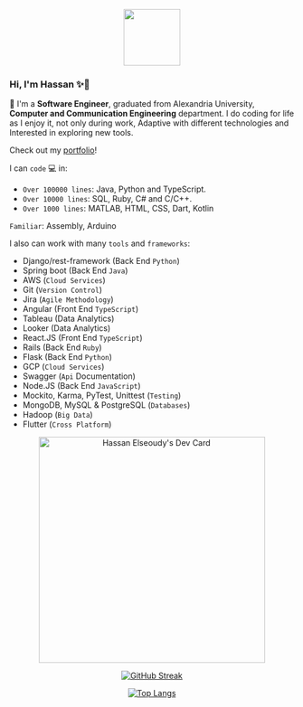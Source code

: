 <p align="center">
<img src="https://i.ibb.co/Zd5R33H/53fe04f9-8115-446a-8173-0831c55330ee-removebg-preview.png" width=100 height=100/>
</p>

### Hi, I'm Hassan ✨👋                                                                                          


🌱 I'm a **Software Engineer**, graduated from Alexandria University, **Computer and Communication Engineering** department.
I do coding for life as I enjoy it, not only during work, Adaptive with different technologies and Interested in exploring new tools.

Check out my <a href="https://hassan-elseoudy.github.io/" target="_blank">portfolio</a>!


I can `code` 💻 in:

- `Over 100000 lines`: Java, Python and TypeScript.
- `Over 10000 lines`: SQL, Ruby, C# and C/C++.
- `Over 1000 lines`: MATLAB, HTML, CSS, Dart, Kotlin

`Familiar`: Assembly, Arduino

I also can work with many `tools` and `frameworks`: 
- Django/rest-framework (Back End `Python`)
- Spring boot (Back End `Java`)
- AWS (`Cloud Services`) 
- Git (`Version Control`)
- Jira (`Agile Methodology`)
- Angular (Front End `TypeScript`) 
- Tableau (Data Analytics)
- Looker (Data Analytics)
- React.JS (Front End `TypeScript`) 
- Rails (Back End `Ruby`)
- Flask (Back End `Python`)
- GCP (`Cloud Services`) 
- Swagger (`Api` Documentation)
- Node.JS (Back End `JavaScript`)
- Mockito, Karma, PyTest, Unittest (`Testing`)
- MongoDB, MySQL & PostgreSQL (`Databases`)
- Hadoop (`Big Data`)
- Flutter (`Cross Platform`)


<div align="center"> 

<a href="https://app.daily.dev/hassan_elseoudy"><img src="https://api.daily.dev/devcards/6af415956a7d400e915a7db5fea15214.png?r=hk3" width="400" alt="Hassan Elseoudy's Dev Card"/></a>

[![GitHub Streak](http://github-readme-streak-stats.herokuapp.com?user=hassan-elseoudy&theme=dark&background=000000)](https://git.io/streak-stats)

[![Top Langs](https://github-readme-stats.vercel.app/api/top-langs/?username=hassan-elseoudy&layout=compact&theme=vision-friendly-dark)](https://github.com/anuraghazra/github-readme-stats)
  
</div>

